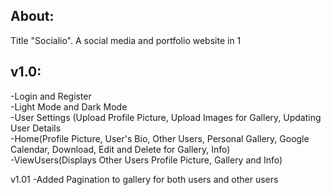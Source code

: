 About:
-
Title "Socialio". A social media and portfolio website in 1

v1.0:
-
-Login and Register<br>
-Light Mode and Dark Mode<br>
-User Settings (Upload Profile Picture, Upload Images for Gallery, Updating User Details<br>
-Home(Profile Picture, User's Bio, Other Users, Personal Gallery, Google Calendar, Download, Edit and Delete for Gallery, Info)<br>
-ViewUsers(Displays Other Users Profile Picture, Gallery and Info)

v1.01
-Added Pagination to gallery for both users and other users